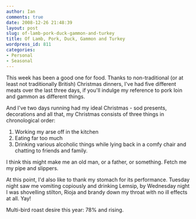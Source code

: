 ```yaml
---
author: Ian
comments: true
date: 2008-12-26 21:48:39
layout: post
slug: of-lamb-pork-duck-gammon-and-turkey
title: Of Lamb, Pork, Duck, Gammon and Turkey
wordpress_id: 811
categories:
- Personal
- Seasonal
---
```


This week has been a good one for food.  Thanks to non-traditional (or at least not traditionally British) Christmas dinners, I've had five different meats over the last three days, if you'll indulge my reference to pork loin and gammon as different things.

And I've two days running had my ideal Christmas - sod presents, decorations and all that, my Christmas consists of three things in chronological order:  

1) Working my arse off in the kitchen  
2) Eating far too much  
3) Drinking various alcoholic things while lying back in a comfy chair and chatting to friends and family.

I think this might make me an old man, or a father, or something.  Fetch me my pipe and slippers.

At this point, I'd also like to thank my stomach for its performance.  Tuesday night saw me vomiting copiously and drinking Lemsip, by Wednesday night I was shovelling stilton, Rioja and brandy down my throat with no ill effects at all.  Yay!

Multi-bird roast desire this year: 78% and rising.
